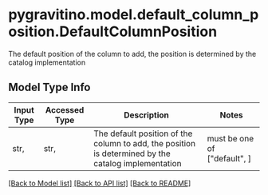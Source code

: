 # pygravitino.model.default_column_position.DefaultColumnPosition

The default position of the column to add, the position is determined by the catalog implementation 

## Model Type Info
Input Type | Accessed Type | Description | Notes
------------ | ------------- | ------------- | -------------
str,  | str,  | The default position of the column to add, the position is determined by the catalog implementation  | must be one of ["default", ] 

[[Back to Model list]](../../README.md#documentation-for-models) [[Back to API list]](../../README.md#documentation-for-api-endpoints) [[Back to README]](../../README.md)


